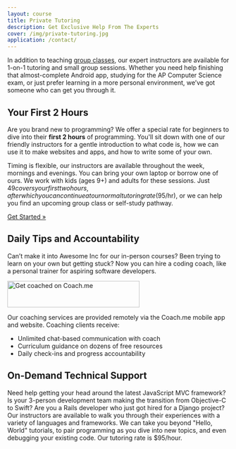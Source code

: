 ```yaml
---
layout: course
title: Private Tutoring
description: Get Exclusive Help From The Experts
cover: /img/private-tutoring.jpg
application: /contact/
---
```

In addition to teaching [group classes](/register/), our expert instructors are available for 1-on-1 tutoring and small group sessions. Whether you need help finishing that almost-complete Android app, studying for the AP Computer Science exam, or just prefer learning in a more personal environment, we’ve got someone who can get you through it. 

## Your First 2 Hours

Are you brand new to programming? We offer a special rate for beginners to dive into their **first 2 hours** of programming. You'll sit down with one of our friendly instructors for a gentle introduction to what code is, how we can use it to make websites and apps, and how to write some of your own.

Timing is flexible, our instructors are available throughout the week, mornings and evenings. You can bring your own laptop or borrow one of ours. We work with kids (ages 9+) and adults for these sessions. Just $49 covers your first two hours, after which you can continue at our normal tutoring rate ($95/hr), or we can help you find an upcoming group class or self-study pathway.

<a class="btn btn-primary btn-lg" href="/contact/" role="button">Get Started »</a>

## Daily Tips and Accountability

Can’t make it into Awesome Inc for our in-person courses? Been trying to learn on your own but getting stuck? Now you can hire a coding coach, like a personal trainer for aspiring software developers.

<a href="https://www.coach.me/nicksuch?ref=8jOJR" style="border: none; padding: 0;"><img alt="Get coached on Coach.me" src=" https://s3.amazonaws.com/com.lift.assets/images/coach-badge-blue-300x60.png" width="300" height="60" style="border: none; margin: 0;"/></a>

Our coaching services are provided remotely via the Coach.me mobile app and website. Coaching clients receive:

*  Unlimited chat-based communication with coach
*  Curriculum guidance on dozens of free resources
*  Daily check-ins and progress accountability

## On-Demand Technical Support

Need help getting your head around the latest JavaScript MVC framework? Is your 3-person development team making the transition from Objective-C to Swift? Are you a Rails developer who just got hired for a Django project? Our instructors are available to walk you through their experiences with a variety of languages and frameworks. We can take you beyond "Hello, World" tutorials, to pair programming as you dive into new topics, and even debugging your existing code. Our tutoring rate is $95/hour.